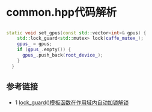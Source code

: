 # common.hpp代码解析
## 
```c++
static void set_gpus(const std::vector<int>& gpus) {
    std::lock_guard<std::mutex> lock(caffe_mutex_);
    gpus_ = gpus;
    if (gpus_.empty()) {
      gpus_.push_back(root_device_);
    }
  }
```

## 参考链接
* 1 [lock_guard()模板函数在作用域内自动加锁解锁](https://study.163.com/course/courseLearn.htm?courseId=1006067356#/learn/video?lessonId=1053471354&courseId=1006067356)